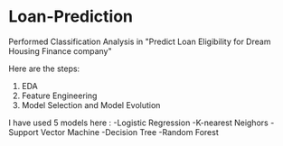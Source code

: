 # Loan-Prediction
Performed Classification Analysis in "Predict Loan Eligibility for Dream Housing Finance company"

Here are the steps:

 1. EDA
 2. Feature Engineering
 3. Model Selection and Model Evolution
 
I have used 5 models here : -Logistic Regression -K-nearest Neighors -Support Vector Machine -Decision Tree -Random Forest
